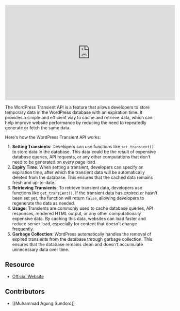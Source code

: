 <iframe width="560" height="315" src="https://www.youtube.com/embed/oE6YutmUe5M?si=3McaZV_qX1m-MvnI" title="YouTube video player" frameborder="0" allow="accelerometer; autoplay; clipboard-write; encrypted-media; gyroscope; picture-in-picture; web-share" allowfullscreen></iframe>

The WordPress Transient API is a feature that allows developers to store temporary data in the WordPress database with an expiration time. It provides a simple and efficient way to cache and retrieve data, which can help improve website performance by reducing the need to repeatedly generate or fetch the same data.

Here's how the WordPress Transient API works:
1. **Setting Transients**: Developers can use functions like `set_transient()` to store data in the database. This data could be the result of expensive database queries, API requests, or any other computations that don't need to be generated on every page load.
2. **Expiry Time**: When setting a transient, developers can specify an expiration time, after which the transient data will be automatically deleted from the database. This ensures that the cached data remains fresh and up-to-date.
3. **Retrieving Transients**: To retrieve transient data, developers use functions like `get_transient()`. If the transient data has expired or hasn't been set yet, the function will return `false`, allowing developers to regenerate the data as needed.
4. **Usage**: Transients are commonly used to cache database queries, API responses, rendered HTML output, or any other computationally expensive data. By caching this data, websites can load faster and reduce server load, especially for content that doesn't change frequently.
5. **Garbage Collection**: WordPress automatically handles the removal of expired transients from the database through garbage collection. This ensures that the database remains clean and doesn't accumulate unnecessary data over time.

## Resource
- [Official Website](https://developer.wordpress.org/apis/transients/)

## Contributors
- [[Muhammad Agung Sundoro]]
